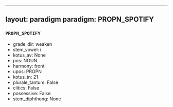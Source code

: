 
---
layout: paradigm
paradigm: PROPN_SPOTIFY
---
### ` PROPN_SPOTIFY `


* grade_dir: weaken
* stem_vowel: i
* kotus_av: None
* pos: NOUN
* harmony: front
* upos: PROPN
* kotus_tn: 21
* plurale_tantum: False
* clitics: False
* possessive: False
* stem_diphthong: None
